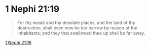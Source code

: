 # 1 Nephi 21:19

> For thy waste and thy desolate places, and the land of thy destruction, shall even now be too narrow by reason of the inhabitants; and they that swallowed thee up shall be far away.

[1 Nephi 21:19](https://www.churchofjesuschrist.org/study/scriptures/bofm/1-ne/21?lang=eng&id=p19#p19)



